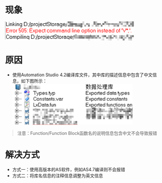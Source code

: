 # 现象
![](FILES/505/image-20230217010334901.png)
# 原因
- 使用Automation Studio 4.2编译库文件，其中库的描述信息中包含了中文信息，如下图所示：
![](FILES/505/image-20230217010434153.png)
> 注意：Function/Function Block函数名的说明信息包含中文不会导致报错

# 解决方式
- 方式一：使用高版本的AS软件，例如AS4.7编译则不会报错
- 方式二：将库名信息的注释信息调整为英文信息

